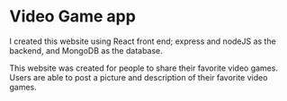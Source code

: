# Video Game app

I created this website using React front end; express and nodeJS as the backend, and MongoDB as the database.  

This website was created for people to share their favorite video games. Users are able to post a picture and description of their favorite video games. 
